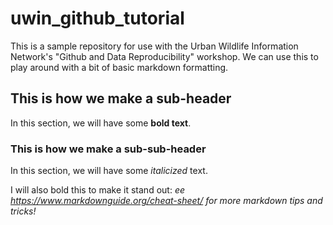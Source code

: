 # uwin_github_tutorial

This is a sample repository for use with the Urban Wildlife Information Network's "Github and Data Reproducibility" workshop. We can use this to play around with a bit of basic markdown formatting.

## This is how we make a sub-header

In this section, we will have some **bold text**.

### This is how we make a sub-sub-header

In this section, we will have some *italicized* text. 

I will also bold this to make it stand out: *ee https://www.markdownguide.org/cheat-sheet/ for more markdown tips and tricks!*

